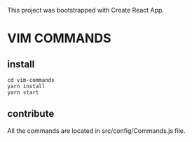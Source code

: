 This project was bootstrapped with Create React App.

# VIM COMMANDS

## install

```
cd vim-commands
yarn install
yarn start
```

## contribute

All the commands are located in src/config/Commands.js file.
